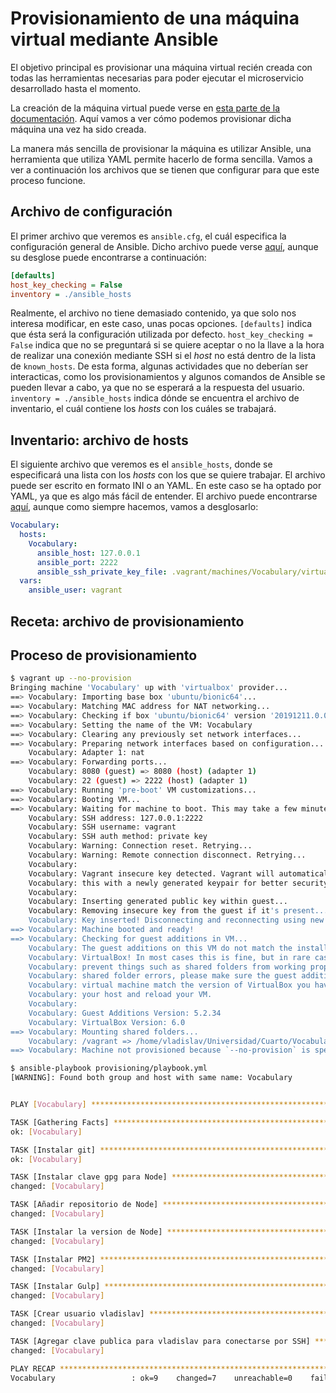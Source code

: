# Provisionamiento de una máquina virtual mediante Ansible

El objetivo principal es provisionar una máquina virtual recién creada con todas
las herramientas necesarias para poder ejecutar el microservicio desarrollado
hasta el momento.

La creación de la máquina virtual puede verse en
[esta parte de la documentación](https://vol0kin.github.io/Vocabulary/vagrant).
Aquí vamos a ver cómo podemos provisionar dicha máquina una vez ha sido creada.

La manera más sencilla de provisionar la máquina es utilizar Ansible, una
herramienta que utiliza YAML permite hacerlo de forma sencilla. Vamos a ver
a continuación los archivos que se tienen que configurar para que este
proceso funcione.

## Archivo de configuración

El primer archivo que veremos es `ansible.cfg`, el cuál especifica la configuración
general de Ansible. Dicho archivo puede verse
[aquí](https://github.com/Vol0kin/Vocabulary/blob/master/ansible.cfg),
aunque su desglose puede encontrarse a continuación:

```ini
[defaults]
host_key_checking = False
inventory = ./ansible_hosts
```

Realmente, el archivo no tiene demasiado contenido, ya que solo nos interesa
modificar, en este caso, unas pocas opciones. `[defaults]` indica que ésta
será la configuración utilizada por defecto. `host_key_checking = False` indica
que no se preguntará si se quiere aceptar o no la llave a la hora de realizar
una conexión mediante SSH si el *host* no está dentro de la lista de `known_hosts`.
De esta forma, algunas actividades que no deberían ser interacticas, como
los provisionamientos y algunos comandos de Ansible se pueden llevar a cabo,
ya que no se esperará a la respuesta del usuario. `inventory = ./ansible_hosts`
indica dónde se encuentra el archivo de inventario, el cuál contiene los *hosts* con
los cuáles se trabajará.

## Inventario: archivo de hosts

El siguiente archivo que veremos es el `ansible_hosts`, donde se especificará una
lista con los *hosts* con los que se quiere trabajar. El archivo puede ser escrito en
formato INI o an YAML. En este caso se ha optado por YAML, ya que es algo más fácil de
entender. El archivo puede encontrarse [aquí](https://github.com/Vol0kin/Vocabulary/blob/master/ansible_hosts),
aunque como siempre hacemos, vamos a desglosarlo:

```yaml
Vocabulary:
  hosts:
    Vocabulary:
      ansible_host: 127.0.0.1
      ansible_port: 2222
      ansible_ssh_private_key_file: .vagrant/machines/Vocabulary/virtualbox/private_key
  vars:
    ansible_user: vagrant
```



## Receta: archivo de provisionamiento

## Proceso de provisionamiento


```bash
$ vagrant up --no-provision
Bringing machine 'Vocabulary' up with 'virtualbox' provider...
==> Vocabulary: Importing base box 'ubuntu/bionic64'...
==> Vocabulary: Matching MAC address for NAT networking...
==> Vocabulary: Checking if box 'ubuntu/bionic64' version '20191211.0.0' is up to date...
==> Vocabulary: Setting the name of the VM: Vocabulary
==> Vocabulary: Clearing any previously set network interfaces...
==> Vocabulary: Preparing network interfaces based on configuration...
    Vocabulary: Adapter 1: nat
==> Vocabulary: Forwarding ports...
    Vocabulary: 8080 (guest) => 8080 (host) (adapter 1)
    Vocabulary: 22 (guest) => 2222 (host) (adapter 1)
==> Vocabulary: Running 'pre-boot' VM customizations...
==> Vocabulary: Booting VM...
==> Vocabulary: Waiting for machine to boot. This may take a few minutes...
    Vocabulary: SSH address: 127.0.0.1:2222
    Vocabulary: SSH username: vagrant
    Vocabulary: SSH auth method: private key
    Vocabulary: Warning: Connection reset. Retrying...
    Vocabulary: Warning: Remote connection disconnect. Retrying...
    Vocabulary: 
    Vocabulary: Vagrant insecure key detected. Vagrant will automatically replace
    Vocabulary: this with a newly generated keypair for better security.
    Vocabulary: 
    Vocabulary: Inserting generated public key within guest...
    Vocabulary: Removing insecure key from the guest if it's present...
    Vocabulary: Key inserted! Disconnecting and reconnecting using new SSH key...
==> Vocabulary: Machine booted and ready!
==> Vocabulary: Checking for guest additions in VM...
    Vocabulary: The guest additions on this VM do not match the installed version of
    Vocabulary: VirtualBox! In most cases this is fine, but in rare cases it can
    Vocabulary: prevent things such as shared folders from working properly. If you see
    Vocabulary: shared folder errors, please make sure the guest additions within the
    Vocabulary: virtual machine match the version of VirtualBox you have installed on
    Vocabulary: your host and reload your VM.
    Vocabulary: 
    Vocabulary: Guest Additions Version: 5.2.34
    Vocabulary: VirtualBox Version: 6.0
==> Vocabulary: Mounting shared folders...
    Vocabulary: /vagrant => /home/vladislav/Universidad/Cuarto/Vocabulary
==> Vocabulary: Machine not provisioned because `--no-provision` is specified.
```

```bash
$ ansible-playbook provisioning/playbook.yml 
[WARNING]: Found both group and host with same name: Vocabulary


PLAY [Vocabulary] ****************************************************************************************************************************************************************************************************************************

TASK [Gathering Facts] ***********************************************************************************************************************************************************************************************************************
ok: [Vocabulary]

TASK [Instalar git] **************************************************************************************************************************************************************************************************************************
ok: [Vocabulary]

TASK [Instalar clave gpg para Node] **********************************************************************************************************************************************************************************************************
changed: [Vocabulary]

TASK [Añadir repositorio de Node] ************************************************************************************************************************************************************************************************************
changed: [Vocabulary]

TASK [Instalar la version de Node] ***********************************************************************************************************************************************************************************************************
changed: [Vocabulary]

TASK [Instalar PM2] **************************************************************************************************************************************************************************************************************************
changed: [Vocabulary]

TASK [Instalar Gulp] *************************************************************************************************************************************************************************************************************************
changed: [Vocabulary]

TASK [Crear usuario vladislav] ***************************************************************************************************************************************************************************************************************
changed: [Vocabulary]

TASK [Agregar clave publica para vladislav para conectarse por SSH] **************************************************************************************************************************************************************************
changed: [Vocabulary]

PLAY RECAP ***********************************************************************************************************************************************************************************************************************************
Vocabulary                 : ok=9    changed=7    unreachable=0    failed=0    skipped=0    rescued=0    ignored=0   

```
